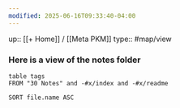 ```yaml
---
modified: 2025-06-16T09:33:40-04:00
---
```

up:: [[+ Home]] / [[Meta PKM]]
type:: #map/view 
### Here is a view of  the notes folder

``` dataview
table tags
FROM "30 Notes" and -#x/index and -#x/readme

SORT file.name ASC
```
